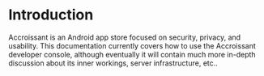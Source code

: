 # Introduction

Accroissant is an Android app store focused on security, privacy, and usability.
This documentation currently covers how to use the Accroissant developer console,
although eventually it will contain much more in-depth discussion about its
inner workings, server infrastructure, etc..
